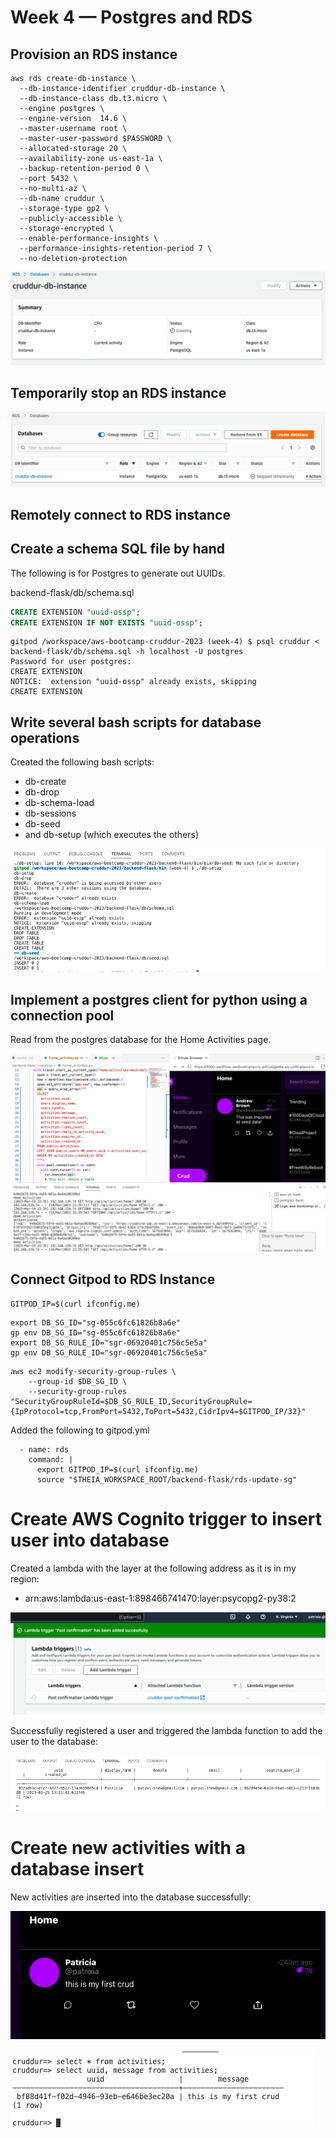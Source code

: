 # Week 4 — Postgres and RDS

## Provision an RDS instance

```
aws rds create-db-instance \
  --db-instance-identifier cruddur-db-instance \
  --db-instance-class db.t3.micro \
  --engine postgres \
  --engine-version  14.6 \
  --master-username root \
  --master-user-password $PASSWORD \
  --allocated-storage 20 \
  --availability-zone us-east-1a \
  --backup-retention-period 0 \
  --port 5432 \
  --no-multi-az \
  --db-name cruddur \
  --storage-type gp2 \
  --publicly-accessible \
  --storage-encrypted \
  --enable-performance-insights \
  --performance-insights-retention-period 7 \
  --no-deletion-protection
```

![](images/01-provisioned-rds.png)

## Temporarily stop an RDS instance

![](images/02-temp-stop-rds.png)

## Remotely connect to RDS instance


## Create a schema SQL file by hand

The following is for Postgres to generate out UUIDs.


backend-flask/db/schema.sql
```sql
CREATE EXTENSION "uuid-ossp";
CREATE EXTENSION IF NOT EXISTS "uuid-ossp";
```

```
gitpod /workspace/aws-bootcamp-cruddur-2023 (week-4) $ psql cruddur < backend-flask/db/schema.sql -h localhost -U postgres
Password for user postgres: 
CREATE EXTENSION
NOTICE:  extension "uuid-ossp" already exists, skipping
CREATE EXTENSION
```

## Write several bash scripts for database operations

Created the following bash scripts:
* db-create
* db-drop
* db-schema-load
* db-sessions
* db-seed
* and db-setup (which executes the others)

![](images/03-bash-scripts.png)

## Implement a postgres client for python using a connection pool

Read from the postgres database for the Home Activities page.

![](images/04-postgres-driver.png)

## Connect Gitpod to RDS Instance

```
GITPOD_IP=$(curl ifconfig.me)
```

```
export DB_SG_ID="sg-055c6fc61826b8a6e"
gp env DB_SG_ID="sg-055c6fc61826b8a6e"
export DB_SG_RULE_ID="sgr-06920401c756c5e5a"
gp env DB_SG_RULE_ID="sgr-06920401c756c5e5a"
```

```
aws ec2 modify-security-group-rules \
    --group-id $DB_SG_ID \
    --security-group-rules "SecurityGroupRuleId=$DB_SG_RULE_ID,SecurityGroupRule={IpProtocol=tcp,FromPort=5432,ToPort=5432,CidrIpv4=$GITPOD_IP/32}"
```

Added the following to gitpod.yml
```
  - name: rds
    command: |
      export GITPOD_IP=$(curl ifconfig.me)
      source "$THEIA_WORKSPACE_ROOT/backend-flask/rds-update-sg"
```

# Create AWS Cognito trigger to insert user into database

Created a lambda with the layer at the following address as it is in my region:

- arn:aws:lambda:us-east-1:898466741470:layer:psycopg2-py38:2

![](images/05-lambda.png)

Successfully registered a user and triggered the lambda function to add the user to the database:

![](images/06-lambda-triggered.png)

# Create new activities with a database insert

New activities are inserted into the database successfully:

![](images/07-first-crud-ui.png)

![](images/08-first-crud-db.png)